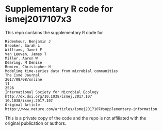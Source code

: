 # Supplementary R code for ismej2017107x3
This repo contains the supplementary R code for 

    Ridenhour, Benjamin J
    Brooker, Sarah L
    Williams, Janet E
    Van Leuven, James T
    Miller, Aaron W
    Dearing, M Denise
    Remien, Christopher H
    Modeling time-series data from microbial communities
    The Isme Journal
    2017/08/08/online
    11
    2526
    International Society for Microbial Ecology
    http://dx.doi.org/10.1038/ismej.2017.107
    10.1038/ismej.2017.107
    Original Article
    https://www.nature.com/articles/ismej2017107#supplementary-information

This is a private copy of the code and the repo is not affiliated with the
original publication or authors.